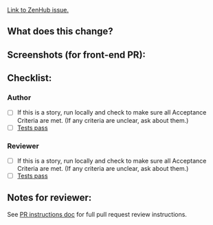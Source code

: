 [Link to ZenHub issue.](link-goes-here)

## What does this change?

## Screenshots (for front-end PR):

## Checklist:

### Author

+ [ ] If this is a story, run locally and check to make sure all Acceptance Criteria are met. (If any criteria are unclear, ask about them.)
+ [ ] [Tests pass](https://github.com/USDOJ/crt-portal/#tests)

### Reviewer

+ [ ] If this is a story, run locally and check to make sure all Acceptance Criteria are met. (If any criteria are unclear, ask about them.)
+ [ ] [Tests pass](https://github.com/USDOJ/crt-portal/#tests)

## Notes for reviewer:

See [PR instructions doc](https://github.com/usdoj/crt-portal/blob/master/docs/pull_requests.md) for full pull request review instructions.
